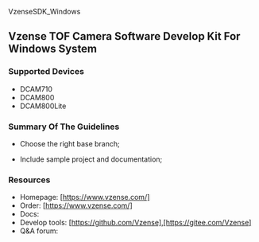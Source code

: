 VzenseSDK_Windows

## Vzense TOF Camera Software Develop Kit For Windows System

### Supported Devices

- DCAM710
- DCAM800
- DCAM800Lite

### Summary Of The Guidelines

- Choose the right base branch;

- Include sample project and documentation;

### Resources

- Homepage: [https://www.vzense.com/]
- Order: [https://www.vzense.com/]
- Docs:
- Develop tools: [https://github.com/Vzense],[https://gitee.com/Vzense]
- Q&A forum: 
